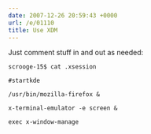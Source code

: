 ```yaml
---
date: 2007-12-26 20:59:43 +0000
url: /e/01110
title: Use XDM
---
```


Just comment stuff in and out as needed:

	scrooge-15$ cat .xsession

	#startkde

	/usr/bin/mozilla-firefox &

	x-terminal-emulator -e screen &

	exec x-window-manage
